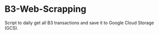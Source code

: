 # B3-Web-Scrapping
Script to daily get all B3 transactions and save it to Google Cloud Storage (GCS).
